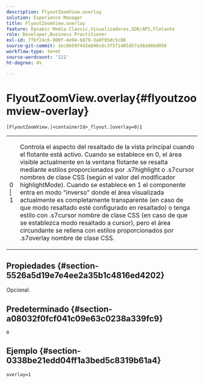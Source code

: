 ```yaml
---
description: FlyoutZoomView.overlay
solution: Experience Manager
title: FlyoutZoomView.overlay
feature: Dynamic Media Classic,Visualizadores,SDK/API,Flotante
role: Developer,Business Practitioner
exl-id: 7fbf24c6-900f-4e94-b879-3a8f95dc5c08
source-git-commit: 1ec8b59f442eb96c6c3f5f1405d57a38a86bd056
workflow-type: tm+mt
source-wordcount: '111'
ht-degree: 4%

---
```


# FlyoutZoomView.overlay{#flyoutzoomview-overlay}

`[FlyoutZoomView.|<containerId>_flyout.]overlay=0|1`

<table id="table_D052090D052D4273B37872C0C7E09E4B"> 
 <tbody> 
  <tr> 
   <td colname="col1"> <p><span class="codeph"> 0 | 1</span> </p> </td> 
   <td colname="col2"> <p> Controla el aspecto del resaltado de la vista principal cuando el flotante está activo. Cuando se establece en <span class="codeph"> 0</span>, el área visible actualmente en la ventana flotante se resalta mediante estilos proporcionados por <span class="codeph"> .s7highlight</span> o <span class="codeph"> .s7cursor</span> nombres de clase CSS (según el valor del modificador <span class="codeph"> highlightMode</span>). Cuando se establece en <span class="codeph"> 1</span> el componente entra en modo "inverso" donde el área visualizada actualmente es completamente transparente (en caso de que <span class="codeph"> modo resaltado</span> esté configurado en <span class="codeph"> resaltado</span>) o tenga estilo con <span class="codeph"> .s7cursor</span> nombre de clase CSS (en caso de que se establezca <span class="codeph"> modo resaltado</span> a <span class="codeph"> cursor</span>), pero el área circundante se rellena con estilos proporcionados por <span class="codeph"> .s7overlay</span> nombre de clase CSS. </p> </td> 
  </tr> 
 </tbody> 
</table>

## Propiedades {#section-5526a5d19e7e4ee2a35b1c4816ed4202}

Opcional.

## Predeterminado {#section-a08032f0fcf041c09e63c0238a339fc9}

`0`

## Ejemplo {#section-0338be21edd04ff1a3bed5c8319b61a4}

`overlay=1`

